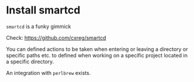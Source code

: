 # Install smartcd

`smartcd` is a funky gimmick

Check: https://github.com/cxreg/smartcd

You can defined actions to be taken when entering or leaving a directory or specific paths etc. to defined when working on a specific project located in a specific directory.

An integration with `perlbrew` exists.
